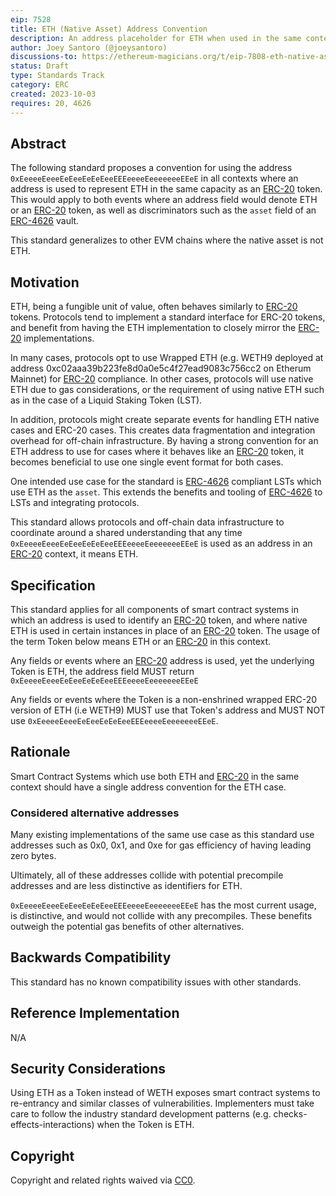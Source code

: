 ```yaml
---
eip: 7528
title: ETH (Native Asset) Address Convention
description: An address placeholder for ETH when used in the same context as an ERC-20 token.
author: Joey Santoro (@joeysantoro)
discussions-to: https://ethereum-magicians.org/t/eip-7808-eth-native-asset-address-convention/15989
status: Draft
type: Standards Track
category: ERC
created: 2023-10-03
requires: 20, 4626
---
```


## Abstract

The following standard proposes a convention for using the address `0xEeeeeEeeeEeEeeEeEeEeeEEEeeeeEeeeeeeeEEeE` in all contexts where an address is used to represent ETH in the same capacity as an [ERC-20](./erc-20.md) token. This would apply to both events where an address field would denote ETH or an [ERC-20](./erc-20.md) token, as well as discriminators such as the `asset` field of an [ERC-4626](./erc-4626.md) vault.

This standard generalizes to other EVM chains where the native asset is not ETH.

## Motivation

ETH, being a fungible unit of value, often behaves similarly to [ERC-20](./erc-20.md) tokens. Protocols tend to implement a standard interface for ERC-20 tokens, and benefit from having the ETH implementation to closely mirror the [ERC-20](./erc-20.md) implementations.

In many cases, protocols opt to use Wrapped ETH (e.g. WETH9 deployed at address 0xc02aaa39b223fe8d0a0e5c4f27ead9083c756cc2 on Etherum Mainnet) for [ERC-20](./erc-20.md) compliance. In other cases, protocols will use native ETH due to gas considerations, or the requirement of using native ETH such as in the case of a Liquid Staking Token (LST).

In addition, protocols might create separate events for handling ETH native cases and ERC-20 cases. This creates data fragmentation and integration overhead for off-chain infrastructure. By having a strong convention for an ETH address to use for cases where it behaves like an [ERC-20](./erc-20.md) token, it becomes beneficial to use one single event format for both cases. 

One intended use case for the standard is [ERC-4626](./erc-4626.md) compliant LSTs which use ETH as the `asset`. This extends the benefits and tooling of [ERC-4626](./erc-4626.md) to LSTs and integrating protocols.

This standard allows protocols and off-chain data infrastructure to coordinate around a shared understanding that any time `0xEeeeeEeeeEeEeeEeEeEeeEEEeeeeEeeeeeeeEEeE` is used as an address in an [ERC-20](./erc-20.md) context, it means ETH.

## Specification

This standard applies for all components of smart contract systems in which an address is used to identify an [ERC-20](./erc-20.md) token, and where native ETH is used in certain instances in place of an [ERC-20](./erc-20.md) token. The usage of the term Token below means ETH or an [ERC-20](./erc-20.md) in this context.

Any fields or events where an [ERC-20](./erc-20.md) address is used, yet the underlying Token is ETH, the address field MUST return `0xEeeeeEeeeEeEeeEeEeEeeEEEeeeeEeeeeeeeEEeE`

Any fields or events where the Token is a non-enshrined wrapped ERC-20 version of ETH (i.e WETH9) MUST use that Token's address and MUST NOT use `0xEeeeeEeeeEeEeeEeEeEeeEEEeeeeEeeeeeeeEEeE`.

## Rationale

Smart Contract Systems which use both ETH and [ERC-20](./erc-20.md) in the same context should have a single address convention for the ETH case. 

### Considered alternative addresses

Many existing implementations of the same use case as this standard use addresses such as 0x0, 0x1, and 0xe for gas efficiency of having leading zero bytes.

Ultimately, all of these addresses collide with potential precompile addresses and are less distinctive as identifiers for ETH.

`0xEeeeeEeeeEeEeeEeEeEeeEEEeeeeEeeeeeeeEEeE` has the most current usage, is distinctive, and would not collide with any precompiles. These benefits outweigh the potential gas benefits of other alternatives.

## Backwards Compatibility

This standard has no known compatibility issues with other standards.

## Reference Implementation

N/A

## Security Considerations

Using ETH as a Token instead of WETH exposes smart contract systems to re-entrancy and similar classes of vulnerabilities. Implementers must take care to follow the industry standard development patterns (e.g.  checks-effects-interactions) when the Token is ETH.

## Copyright

Copyright and related rights waived via [CC0](../LICENSE.md).
